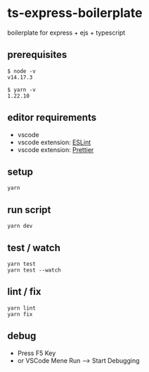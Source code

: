 # ts-express-boilerplate

boilerplate for express + ejs + typescript

## prerequisites

```terminal
$ node -v
v14.17.3

$ yarn -v
1.22.10
```

## editor requirements

- vscode
- vscode extension: [ESLint](https://github.com/Microsoft/vscode-eslint)
- vscode extension: [Prettier](https://marketplace.visualstudio.com/items?itemName=esbenp.prettier-vscode)

## setup

```terminal
yarn
```

## run script

```terminal
yarn dev
```

## test / watch

```terminal
yarn test
yarn test --watch
```

## lint / fix

```terminal
yarn lint
yarn fix
```

## debug

- Press F5 Key
- or VSCode Mene Run --> Start Debugging
